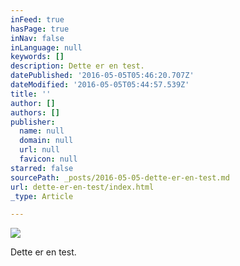 ```yaml
---
inFeed: true
hasPage: true
inNav: false
inLanguage: null
keywords: []
description: Dette er en test.
datePublished: '2016-05-05T05:46:20.707Z'
dateModified: '2016-05-05T05:44:57.539Z'
title: ''
author: []
authors: []
publisher:
  name: null
  domain: null
  url: null
  favicon: null
starred: false
sourcePath: _posts/2016-05-05-dette-er-en-test.md
url: dette-er-en-test/index.html
_type: Article

---
```

![](https://the-grid-user-content.s3-us-west-2.amazonaws.com/49879719-9afb-46f2-9761-436b65b2f6ff.png)

Dette er en test.